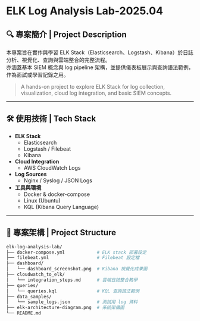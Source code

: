 # ELK Log Analysis Lab-2025.04

## 🔍 專案簡介 | Project Description

本專案旨在實作與學習 ELK Stack（Elasticsearch、Logstash、Kibana）於日誌分析、視覺化、查詢與雲端整合的完整流程。  
亦涵蓋基本 SIEM 概念與 log pipeline 架構，並提供儀表板展示與查詢語法範例，作為面試或學習記錄之用。

> A hands-on project to explore ELK Stack for log collection, visualization, cloud log integration, and basic SIEM concepts.

---

## 🛠 使用技術 | Tech Stack

- **ELK Stack**
  - Elasticsearch
  - Logstash / Filebeat
  - Kibana
- **Cloud Integration**
  - AWS CloudWatch Logs
- **Log Sources**
  - Nginx / Syslog / JSON Logs
- **工具與環境**
  - Docker & docker-compose
  - Linux (Ubuntu)
  - KQL (Kibana Query Language)

---

## 📁 專案架構 | Project Structure

```bash
elk-log-analysis-lab/
├── docker-compose.yml            # ELK stack 部署設定
├── filebeat.yml                  # Filebeat 設定檔
├── dashboard/
│   └── dashboard_screenshot.png  # Kibana 視覺化成果圖
├── cloudwatch_to_elk/
│   └── integration_steps.md      # 雲端日誌整合教學
├── queries/
│   └── queries.kql               # KQL 查詢語法範例
├── data_samples/
│   └── sample_logs.json          # 測試用 log 資料
├── elk-architecture-diagram.png  # 系統架構圖
└── README.md

